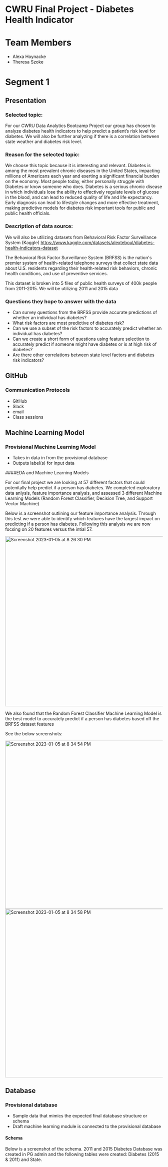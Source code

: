 # CWRU Final Project - Diabetes Health Indicator

# Team Members 

- Alexa Hoynacke 
- Theresa Szoke
 
# Segment 1 

## Presentation 

### Selected topic:

For our CWRU Data Analytics Bootcamp Project our group has chosen to analyze diabetes health indicators to help predict a patient’s risk level for diabetes. We will also be further analyzing if there is a correlation between state weather and diabetes risk level. 

### Reason for the selected topic:

We choose this topic because it is interesting and relevant. Diabetes is among the most prevalent chronic diseases in the United States, impacting millions of Americans each year and exerting a significant financial burden on the economy. Most people today, either personally struggle with Diabetes or know someone who does. Diabetes is a serious chronic disease in which individuals lose the ability to effectively regulate levels of glucose in the blood, and can lead to reduced quality of life and life expectancy. Early diagnosis can lead to lifestyle changes and more effective treatment, making predictive models for diabetes risk important tools for public and public health officials.

### Description of data source:

We will also be utilizing datasets from Behavioral Risk Factor Surveillance System (Kaggle)
https://www.kaggle.com/datasets/alexteboul/diabetes-health-indicators-dataset

The Behavioral Risk Factor Surveillance System (BRFSS) is the nation's premier system of health-related telephone surveys that collect state data about U.S. residents regarding their health-related risk behaviors, chronic health conditions, and use of preventive services. 

This dataset is broken into 5 files of public health surveys of 400k people from 2011-2015. We will be utilizing 2011 and 2015 data 

### Questions they hope to answer with the data

- Can survey questions from the BRFSS provide accurate predictions of whether an individual has diabetes?
- What risk factors are most predictive of diabetes risk?
- Can we use a subset of the risk factors to accurately predict whether an individual has diabetes?
- Can we create a short form of questions using feature selection to accurately predict if someone might have diabetes or is at high risk of diabetes?
- Are there other correlations between state level factors and diabetes risk indicators? 

## GitHub

### Communication Protocols

- GitHub 
- Slack
- email
- Class sessions 

## Machine Learning Model

### Provisional Machine Learning Model 
- Takes in data in from the provisional database
- Outputs label(s) for input data

####EDA and Machine Learning Models 

For our final project we are looking at 57 different factors that could potenitally help predict if a person has diabetes. We completed exploratory data anlysis, feature importance analysis, and assessed 3 different Machine Learning Models (Random Forest Classifier, Decision Tree, and Support Vector Machine)

Below is a screenshot outlining our feature importance analysis. Through this test we were able to identify which features have the largest impact on predicting if a person has diabetes. Following this analysis we are now focsing on 20 features versus the intial 57. 

<img width="544" alt="Screenshot 2023-01-05 at 8 26 30 PM" src="https://user-images.githubusercontent.com/111096384/210910985-5d0fff75-c9e9-470c-8d35-3475bd5a9506.png">

We also found that the Random Forest Classifier Machine Learning Model is the best model to accurately predict if a person has diabetes based off the BRFSS dataset features 

See the below screenshots:

<img width="538" alt="Screenshot 2023-01-05 at 8 34 54 PM" src="https://user-images.githubusercontent.com/111096384/210911902-c5c9d93e-3037-4ab6-9fa4-c27e4bc0372d.png">

<img width="539" alt="Screenshot 2023-01-05 at 8 34 58 PM" src="https://user-images.githubusercontent.com/111096384/210911938-050050e5-842e-4a44-b392-099bb3d7919b.png">

## Database

### Provisional database  
- Sample data that mimics the expected final database structure or schema
- Draft machine learning module is connected to the provisional database

#### Schema 
Below is a screenshot of the schema. 2011 and 2015 Diabetes Database was created in PG admin and the following tables were created: Diabetes (2015 & 2011) and State.



